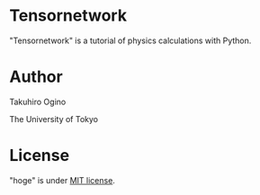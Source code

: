 # Tensornetwork

"Tensornetwork" is a tutorial of physics calculations with Python.
 
# Author
 
Takuhiro Ogino

The University of Tokyo
 
# License
 
"hoge" is under [MIT license](https://en.wikipedia.org/wiki/MIT_License).
 
